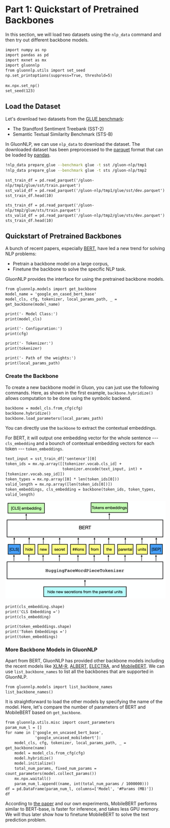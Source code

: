 # Part 1: Quickstart of Pretrained Backbones

In this section, we will load two datasets using the `nlp_data` command and then try out different backbone models.


```{.python .input}
import numpy as np
import pandas as pd
import mxnet as mx
import gluonnlp
from gluonnlp.utils import set_seed
np.set_printoptions(suppress=True, threshold=5)

mx.npx.set_np()
set_seed(123)
```

## Load the Dataset

Let's download two datasets from the [GLUE benchmark](https://gluebenchmark.com/):
- The Standford Sentiment Treebank (SST-2)
- Semantic Textual Similarity Benchmark (STS-B)

In GluonNLP, we can use `nlp_data` to download the dataset. The downloaded dataset has been preprocessed to the [parquet](https://parquet.apache.org/) format that can be loaded by [pandas](https://pandas.pydata.org/).


```sh
!nlp_data prepare_glue --benchmark glue -t sst /gluon-nlp/tmp1
!nlp_data prepare_glue --benchmark glue -t sts /gluon-nlp/tmp2
```


```{.python .input}
sst_train_df = pd.read_parquet('/gluon-nlp/tmp1/glue/sst/train.parquet')
sst_valid_df = pd.read_parquet('/gluon-nlp/tmp1/glue/sst/dev.parquet')
sst_train_df.head(10)
```


```{.python .input}
sts_train_df = pd.read_parquet('/gluon-nlp/tmp2/glue/sts/train.parquet')
sts_valid_df = pd.read_parquet('/gluon-nlp/tmp2/glue/sts/dev.parquet')
sts_train_df.head(10)
```

## Quickstart of Pretrained Backbones

A bunch of recent papers, especially [BERT](https://arxiv.org/pdf/1810.04805.pdf), have led a new trend for solving NLP problems:
- Pretrain a backbone model on a large corpus,
- Finetune the backbone to solve the specific NLP task.

GluonNLP provides the interface for using the pretrained backbone models.


```{.python .input}
from gluonnlp.models import get_backbone
model_name = 'google_en_cased_bert_base'
model_cls, cfg, tokenizer, local_params_path, _ = get_backbone(model_name)
```


```{.python .input}
print('- Model Class:')
print(model_cls)
```


```{.python .input}
print('- Configuration:')
print(cfg)
```


```{.python .input}
print('- Tokenizer:')
print(tokenizer)
```


```{.python .input}
print('- Path of the weights:')
print(local_params_path)
```

### Create the Backbone

To create a new backbone model in Gluon, you can just use the following commands. Here, as shown in the first example, `backbone.hybridize()` allows computation to be done using the symbolic backend.


```{.python .input}
backbone = model_cls.from_cfg(cfg)
backbone.hybridize()
backbone.load_parameters(local_params_path)
```

You can directly use the `backbone` to extract the contextual embeddings.

For BERT, it will output one embedding vector for the whole sentence --- `cls_embedding` and a bounch of contextual embedding vectors for each token --- `token_embeddings`.


```{.python .input}
text_input = sst_train_df['sentence'][0]
token_ids = mx.np.array([[tokenizer.vocab.cls_id] +
                         tokenizer.encode(text_input, int) + [tokenizer.vocab.sep_id]])
token_types = mx.np.array([0] * len(token_ids[0]))
valid_length = mx.np.array([len(token_ids[0])])
token_embeddings, cls_embedding = backbone(token_ids, token_types, valid_length)
```

<center><img src="../../_img/bert_illustration.png" alt="bert_illustration" style="width: 600px;"/></center>


```{.python .input}
print(cls_embedding.shape)
print('CLS Embedding =')
print(cls_embedding)
```


```{.python .input}
print(token_embeddings.shape)
print('Token Embeddings =')
print(token_embeddings)
```

### More Backbone Models in GluonNLP

Apart from BERT, GluonNLP has provided other backbone models including the recent models like [XLM-R](https://arxiv.org/pdf/1911.02116.pdf), [ALBERT](https://arxiv.org/pdf/1909.11942.pdf), [ELECTRA](https://openreview.net/pdf?id=r1xMH1BtvB), and [MobileBERT](https://arxiv.org/pdf/2004.02984.pdf). We can use `list_backbone_names` to list all the backbones that are supported in GluonNLP.


```{.python .input}
from gluonnlp.models import list_backbone_names
list_backbone_names()
```

It is straightforward to load the other models by specifying the name of the model. Here, let's compare the number of parameters of BERT and MobileBERT based on `get_backbone`.


```{.python .input}
from gluonnlp.utils.misc import count_parameters
param_num_l = []
for name in ['google_en_uncased_bert_base',
             'google_uncased_mobilebert']:
    model_cls, cfg, tokenizer, local_params_path, _ = get_backbone(name)
    model = model_cls.from_cfg(cfg)
    model.hybridize()
    model.initialize()
    total_num_params, fixed_num_params = count_parameters(model.collect_params())
    mx.npx.waitall()
    param_num_l.append((name, int(total_num_params / 1000000)))
df = pd.DataFrame(param_num_l, columns=['Model', '#Params (MB)'])
df
```

According to [the paper](https://arxiv.org/pdf/2004.02984.pdf) and our own experiments, MobileBERT performs similar to BERT-base, is faster for inference, and takes less GPU memory. We will thus later show how to finetune MobileBERT to solve the text prediction problem.
